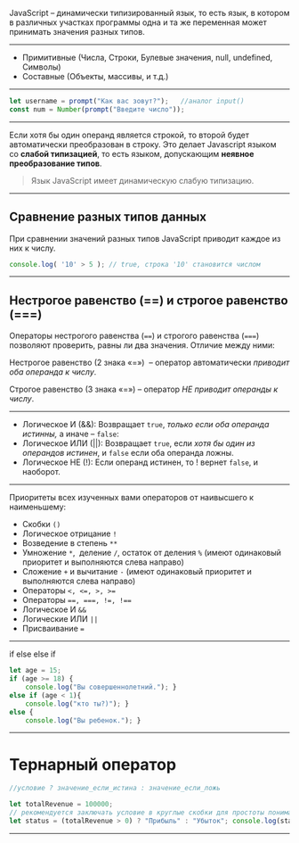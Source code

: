 JavaScript – динамически типизированный язык, то есть язык, в котором в различных участках программы одна и та же переменная может принимать значения разных типов.

--------------

- Примитивные (Числа, Строки, Булевые значения, null, undefined, Символы)
- Составные (Объекты, массивы, и т.д.)

---------------
```javascript
let username = prompt("Как вас зовут?");   //аналог input()
const num = Number(prompt("Введите число"));
```


--------------------------

Если хотя бы один операнд является строкой, то второй будет автоматически преобразован в строку. Это делает Javascript языком со **слабой типизацией**, то есть языком, допускающим **неявное преобразование типов**.

> Язык JavaScript имеет динамическую слабую типизацию.

-----------------------------------------------------

## Сравнение разных типов данных

При сравнении значений разных типов JavaScript приводит каждое из них к числу.

```javascript
console.log( '10' > 5 ); // true, строка '10' становится числом
```

----------

## Нестрогое равенство (==) и строгое равенство (===)

Операторы нестрогого равенства (`==`) и строгого равенства (`===`)  позволяют проверить, равны ли два значения. Отличие между ними:

Нестрогое равенство (2 знака «=»)  – оператор автоматически _приводит оба операнда к числу_.

Строгое равенство (3 знака «=») – оператор _НЕ приводит операнды к числу_.

------------
- Логическое И (&&): Возвращает `true`, _только если оба операнда истинны,_ а иначе – `false`:
- Логическое ИЛИ (||): Возвращает `true`, если _хотя бы один из операндов истинен_, и `false` если оба операнда ложны.
- Логическое НЕ (!): Если операнд истинен, то ! вернет `false`, и наоборот.

-----------------

Приоритеты всех изученных вами операторов от наивысшего к наименьшему:

- Скобки `()`
- Логическое отрицание `!`
- Возведение в степень `**`
- Умножение `*`,  деление `/`, остаток от деления `%` (имеют одинаковый приоритет и выполняются слева направо)
- Сложение `+` и вычитание `-` (имеют одинаковый приоритет и выполняются слева направо)
- Операторы `<, <=, >, >=`
- Операторы `==, ===, !=, !==`
- Логическое И `&&`
- Логические ИЛИ `||`
- Присваивание `=`

----------
if else else if
```javascript
let age = 15;
if (age >= 18) {
	console.log("Вы совершеннолетний."); }
else if (age < 1){
	console.log("кто ты?)"); }
else {
	console.log("Вы ребенок."); }
```
--------------

# Тернарный оператор
```javascript
//условие ? значение_если_истина : значение_если_ложь

let totalRevenue = 100000;
// рекомендуется заключать условие в круглые скобки для простоты понимания
let status = (totalRevenue > 0) ? "Прибыль" : "Убыток"; console.log(status); // Прибыль
```
----------
